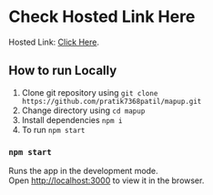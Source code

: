 # Check Hosted Link Here

Hosted Link: [Click Here](https://mapup.netlify.app/).

## How to run Locally

1. Clone git repository using `git clone https://github.com/pratik7368patil/mapup.git`
2. Change directory using `cd mapup`
3. Install dependencies `npm i`
4. To run `npm start`

### `npm start`

Runs the app in the development mode.\
Open [http://localhost:3000](http://localhost:3000) to view it in the browser.
